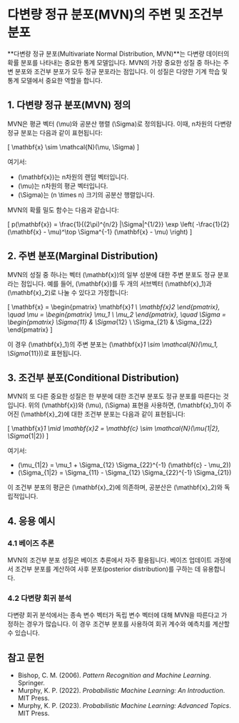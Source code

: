 # 다변량 정규 분포(MVN)의 주변 및 조건부 분포

**다변량 정규 분포(Multivariate Normal Distribution, MVN)**는 다변량 데이터의 확률 분포를 나타내는 중요한 통계 모델입니다. MVN의 가장 중요한 성질 중 하나는 주변 분포와 조건부 분포가 모두 정규 분포라는 점입니다. 이 성질은 다양한 기계 학습 및 통계 모델에서 중요한 역할을 합니다.

## 1. 다변량 정규 분포(MVN) 정의

MVN은 평균 벡터 \(\mu\)와 공분산 행렬 \(\Sigma\)로 정의됩니다. 이때, n차원의 다변량 정규 분포는 다음과 같이 표현됩니다:

\[
\mathbf{x} \sim \mathcal{N}(\mu, \Sigma)
\]

여기서:
- \(\mathbf{x}\)는 n차원의 랜덤 벡터입니다.
- \(\mu\)는 n차원의 평균 벡터입니다.
- \(\Sigma\)는 \(n \times n\) 크기의 공분산 행렬입니다.

MVN의 확률 밀도 함수는 다음과 같습니다:

\[
p(\mathbf{x}) = \frac{1}{(2\pi)^{n/2} |\Sigma|^{1/2}} \exp \left( -\frac{1}{2} (\mathbf{x} - \mu)^\top \Sigma^{-1} (\mathbf{x} - \mu) \right)
\]

## 2. 주변 분포(Marginal Distribution)

MVN의 성질 중 하나는 벡터 \(\mathbf{x}\)의 일부 성분에 대한 주변 분포도 정규 분포라는 점입니다. 예를 들어, \(\mathbf{x}\)를 두 개의 서브벡터 \(\mathbf{x}_1\)과 \(\mathbf{x}_2\)로 나눌 수 있다고 가정합니다:

\[
\mathbf{x} = \begin{pmatrix} \mathbf{x}_1 \\ \mathbf{x}_2 \end{pmatrix}, \quad \mu = \begin{pmatrix} \mu_1 \\ \mu_2 \end{pmatrix}, \quad \Sigma = \begin{pmatrix} \Sigma_{11} & \Sigma_{12} \\ \Sigma_{21} & \Sigma_{22} \end{pmatrix}
\]

이 경우 \(\mathbf{x}_1\)의 주변 분포는 \(\mathbf{x}_1 \sim \mathcal{N}(\mu_1, \Sigma_{11})\)로 표현됩니다.

## 3. 조건부 분포(Conditional Distribution)

MVN의 또 다른 중요한 성질은 한 부분에 대한 조건부 분포도 정규 분포를 따른다는 것입니다. 위의 \(\mathbf{x}\)와 \(\mu\), \(\Sigma\) 표현을 사용하면, \(\mathbf{x}_1\)이 주어진 \(\mathbf{x}_2\)에 대한 조건부 분포는 다음과 같이 표현됩니다:

\[
\mathbf{x}_1 \mid \mathbf{x}_2 = \mathbf{c} \sim \mathcal{N}(\mu_{1|2}, \Sigma_{1|2})
\]

여기서:
- \(\mu_{1|2} = \mu_1 + \Sigma_{12} \Sigma_{22}^{-1} (\mathbf{c} - \mu_2)\)
- \(\Sigma_{1|2} = \Sigma_{11} - \Sigma_{12} \Sigma_{22}^{-1} \Sigma_{21}\)

이 조건부 분포의 평균은 \(\mathbf{x}_2\)에 의존하며, 공분산은 \(\mathbf{x}_2\)와 독립적입니다.

## 4. 응용 예시

### 4.1 베이즈 추론
MVN의 조건부 분포 성질은 베이즈 추론에서 자주 활용됩니다. 베이즈 업데이트 과정에서 조건부 분포를 계산하여 사후 분포(posterior distribution)를 구하는 데 유용합니다.

### 4.2 다변량 회귀 분석
다변량 회귀 분석에서는 종속 변수 벡터가 독립 변수 벡터에 대해 MVN을 따른다고 가정하는 경우가 많습니다. 이 경우 조건부 분포를 사용하여 회귀 계수와 예측치를 계산할 수 있습니다.

## 참고 문헌
- Bishop, C. M. (2006). *Pattern Recognition and Machine Learning*. Springer.
- Murphy, K. P. (2022). *Probabilistic Machine Learning: An Introduction*. MIT Press.
- Murphy, K. P. (2023). *Probabilistic Machine Learning: Advanced Topics*. MIT Press.
